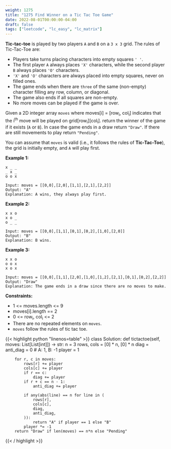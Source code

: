 ```yaml
---
weight: 1275
title: "1275 Find Winner on a Tic Tac Toe Game"
date: 2022-08-01T00:00:00-04:00
draft: false
tags: ["leetcode", "lc_easy", "lc_matrix"]
---
```


**Tic-tac-toe** is played by two players `A` and `B` on a `3 x 3` grid. The rules of Tic-Tac-Toe are:
- Players take turns placing characters into empty squares `' '`.
- The first player `A` always places `'X'` characters, while the second player `B` always places `'O'` characters.
- `'X'` and `'O'` characters are always placed into empty squares, never on filled ones.
- The game ends when there are `three` of the same (non-empty) character filling any row, column, or diagonal.
- The game also ends if all squares are non-empty.
- No more moves can be played if the game is over.

Given a 2D integer array `moves` where moves[i] = [row<sub>i</sub>, col<sub>i</sub>] indicates that the i<sup>th</sup> move will be played on grid[row<sub>i</sub>][col<sub>i</sub>]. return the winner of the game if it exists (`A` or `B`). In case the game ends in a draw return `"Draw"`. If there are still movements to play return `"Pending"`.

You can assume that `moves` is valid (i.e., it follows the rules of **Tic-Tac-Toe**), the grid is initially empty, and `A` will play first.

**Example 1:**
```
x _ _
_ x _
o o x

Input: moves = [[0,0],[2,0],[1,1],[2,1],[2,2]]
Output: "A"
Explanation: A wins, they always play first.
```

**Example 2:**
```
x x o
x o _
o _ _

Input: moves = [[0,0],[1,1],[0,1],[0,2],[1,0],[2,0]]
Output: "B"
Explanation: B wins.
```

**Example 3:**
```
x x o
o o x
x o x

Input: moves = [[0,0],[1,1],[2,0],[1,0],[1,2],[2,1],[0,1],[0,2],[2,2]]
Output: "Draw"
Explanation: The game ends in a draw since there are no moves to make.
```

**Constraints:**
- 1 <= moves.length <= 9
- moves[i].length == 2
- 0 <= row<sub>i</sub>, col<sub>i</sub> <= 2
- There are no repeated elements on `moves`.
- `moves` follow the rules of tic tac toe.

<div class="tabs"></div>
<div class="tab-content">
<div id="python" class="lang">
{{< highlight python "linenos=table" >}}
class Solution:
    def tictactoe(self, moves: List[List[int]]) -> str:
        n = 3
        rows, cols = [0] * n, [0] * n
        diag = anti_diag = 0
        # A: 1, B: -1
        player = 1
        
        for r, c in moves:
            rows[r] += player
            cols[c] += player
            if r == c:
                diag += player
            if r + c == n - 1:
                anti_diag += player
        
            if any(abs(line) == n for line in (
                rows[r],
                cols[c],
                diag,
                anti_diag,
            )):
                return "A" if player == 1 else "B"
            player *= -1
        return "Draw" if len(moves) == n*n else "Pending"
{{< / highlight >}}
</div>
</div>
